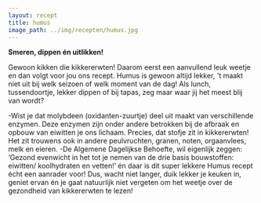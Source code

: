 ```yaml
---
layout: recept
title: humus
image_path: ../img/recepten/humus.jpg
---
```


**Smeren, dippen én uitlikken!**

Gewoon kikken die kikkererwten!
Daarom eerst een aanvullend leuk weetje en dan volgt voor jou ons recept. Humus is gewoon altijd lekker, 't maakt niet uit bij welk seizoen of welk moment van de dag! Als lunch, tussendoortje, lekker dippen of bij tapas, zeg maar waar jij het meest blij van wordt?

-Wist je dat molybdeen (oxidanten-zuurtje) deel uit maakt van verschillende enzymen. Deze enzymen zijn onder andere betrokken bij de afbraak en opbouw van eiwitten je ons lichaam. Precies, dat stofje zit in kikkererwten! Het zit trouwens ook in andere peulvruchten, granen, noten, orgaanvlees, melk en eieren.
-De Algemene Dagelijkse Behoefte, wil eigenlijk zeggen: ‘Gezond evenwicht in het tot je nemen van de drie basis bouwstoffen: eiwitten/ koolhydraten en vetten!’ én daar is dit super lekkere Humus recept écht een aanrader voor! 
Dus, wacht niet langer, duik lekker je keuken in, geniet ervan én je gaat natuurlijk niet vergeten om het weetje over de gezondheid van kikkererwten te lezen!
